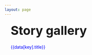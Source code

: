 ```yaml
---
layout: page
---
```

<script setup>
    import { data } from './config.data.js';
    let storyid, storyurl;
    if ('URLSearchParams' in window) {
        const searchParams = new URLSearchParams(window.location.search);
        storyid = searchParams.get('storyid');
        if (storyid && storyid in data) {
            storyurl = data[storyid].file;
        }
    }
</script>

<eox-storytelling v-if="storyurl" :markdown-url=storyurl></eox-storytelling>
<div v-else>
    <h2 style="font-size: 40px; height: 50px; margin: 20px;"> Story gallery </h2>
    <div v-for="key in Object.keys(data)">
        <a style="color: blue; margin: 20px;" :href="'./?storyid='+key">{{data[key].title}}</a>
    </div>
</div>

